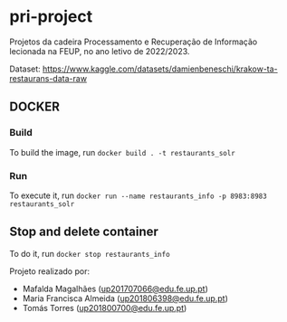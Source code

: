 # pri-project
Projetos da cadeira Processamento e Recuperação de Informação lecionada na FEUP, no ano letivo de 2022/2023.

Dataset: https://www.kaggle.com/datasets/damienbeneschi/krakow-ta-restaurans-data-raw

## DOCKER

### Build

To build the image, run `docker build . -t restaurants_solr` 

### Run

To execute it, run `docker run --name restaurants_info -p 8983:8983 restaurants_solr`


## Stop and delete container

To do it, run `docker stop restaurants_info`

Projeto realizado por:
  - Mafalda Magalhães (up201707066@edu.fe.up.pt)
  - Maria Francisca Almeida (up201806398@edu.fe.up.pt)
  - Tomás Torres (up201800700@edu.fe.up.pt)
